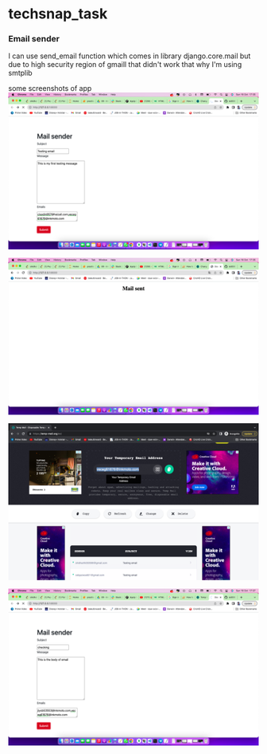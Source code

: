 # techsnap_task
### Email sender
I can use send_email function which comes in library django.core.mail but due to high security region of gmaill that didn't work that why I'm using smtplib

some screenshots of app
![screenshot of site](https://github.com/sid030599/techsnap_task/blob/main/Screenshot%202022-10-16%20at%205.35.03%20PM.png)

![screenshot of site](https://github.com/sid030599/techsnap_task/blob/main/Screenshot%202022-10-16%20at%205.35.13%20PM.png)

![screenshot of site](https://github.com/sid030599/techsnap_task/blob/main/Screenshot%202022-10-16%20at%205.35.44%20PM.png)

![screenshot of site](https://github.com/sid030599/techsnap_task/blob/main/Screenshot%202022-10-16%20at%205.37.55%20PM.png)
